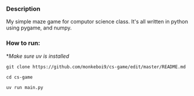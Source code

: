 ### Description
My simple maze game for computor science class. It's all written in python using pygame, and numpy.
### How to run:
**Make sure uv is installed*
```
git clone https://github.com/monkeboi9/cs-game/edit/master/README.md
```
```
cd cs-game
```
```
uv run main.py
```
